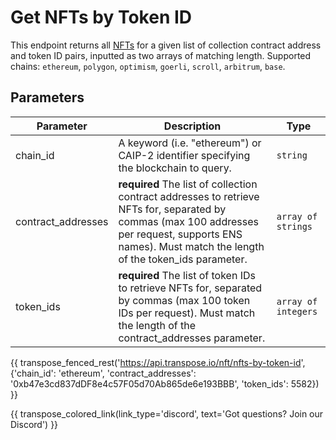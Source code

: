 # Get NFTs by Token ID

This endpoint returns all [NFTs](../models/nft_model.md) for a given list of collection contract address and token ID pairs, inputted as two arrays of matching length. Supported chains: `ethereum`, `polygon`, `optimism`, `goerli`, `scroll`, `arbitrum`, `base`.

## Parameters
| Parameter     | Description                                                                          | Type     | 
|---------------|--------------------------------------------------------------------------------------|----------|
| chain_id      | A keyword (i.e. "ethereum") or CAIP-2 identifier specifying the blockchain to query. | `string` | 
| contract_addresses | **required** The list of collection contract addresses to retrieve NFTs for, separated by commas (max 100 addresses per request, supports ENS names). Must match the length of the token_ids parameter.   | `array of strings` | 
| token_ids | **required** The list of token IDs to retrieve NFTs for, separated by commas (max 100 token IDs per request). Must match the length of the contract_addresses parameter.   | `array of integers` | 

{{ transpose_fenced_rest('https://api.transpose.io/nft/nfts-by-token-id', {'chain_id': 'ethereum', 'contract_addresses': '0xb47e3cd837dDF8e4c57F05d70Ab865de6e193BBB', 'token_ids': 5582}) }}

{{ transpose_colored_link(link_type='discord', text='Got questions?  Join our Discord') }}
